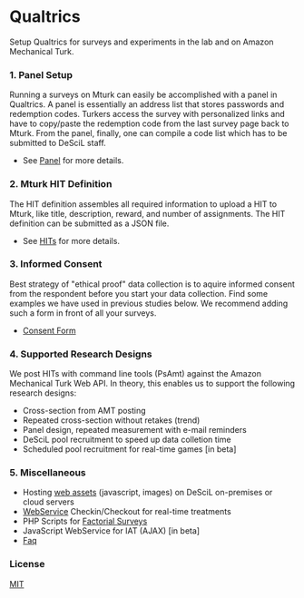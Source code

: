 # Qualtrics

Setup Qualtrics for surveys and experiments in the lab and on Amazon Mechanical Turk.

### 1. Panel Setup

Running a surveys on Mturk can easily be accomplished with a panel in Qualtrics. A panel is essentially an address list that stores passwords and redemption codes. Turkers access the survey with personalized links and have to copy/paste the redemption code from the last survey page back to Mturk. From the panel, finally, one can compile a code list which has to be submitted to DeSciL staff.

- See [Panel](Panel/Panel.md) for more details. 

### 2. Mturk HIT Definition

The HIT definition assembles all required information to upload a HIT to Mturk, like title, description, reward, and number of assignments. The HIT definition can be submitted as a JSON file.  

- See [HITs](Hits/Hits.md) for more details.

### 3. Informed Consent

Best strategy of "ethical proof" data collection is to aquire informed consent from the respondent before you start your data collection. 
Find some examples we have used in previous studies below. We recommend adding such a form in front of all your surveys.

- [Consent Form](Consent/Consent.md)

### 4. Supported Research Designs

We post HITs with command line tools (PsAmt) against the Amazon Mechanical Turk Web API. In theory, this enables us to support the following research designs: 

- Cross-section from AMT posting
- Repeated cross-section without retakes (trend)
- Panel design, repeated measurement with e-mail reminders
- DeSciL pool recruitment to speed up data colletion time
- Scheduled pool recruitment for real-time games [in beta]

### 5. Miscellaneous

- Hosting [web assets](Misc/Hosting.md) (javascript, images) on DeSciL on-premises or cloud servers
- [WebService](Misc/WebService.md) Checkin/Checkout for real-time treatments
- PHP Scripts for [Factorial Surveys](Misc/Factorial/)
- JavaScript WebService for IAT (AJAX) [in beta]
- [Faq](Misc/Faq.md)

### License

[MIT](LICENSE)
